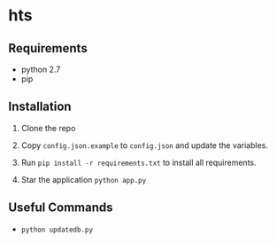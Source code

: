 # hts

## Requirements

* python 2.7
* pip

## Installation

1. Clone the repo

2. Copy `config.json.example` to `config.json` and update the variables.

3. Run `pip install -r requirements.txt` to install all requirements.

4. Star the application `python app.py`

## Useful Commands
* `python updatedb.py`
